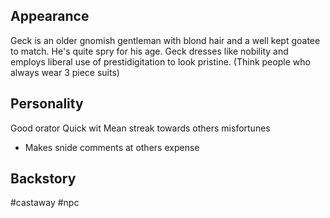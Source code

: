 ## Appearance
Geck is an older gnomish gentleman with blond hair and a well kept goatee to match. He's quite spry for his age. Geck dresses like nobility and employs liberal use of prestidigitation to look pristine.
(Think people who always wear 3 piece suits)
<br>

## Personality

Good orator 
Quick wit
Mean streak towards others misfortunes
- Makes snide comments at others expense


## Backstory









#castaway
#npc









